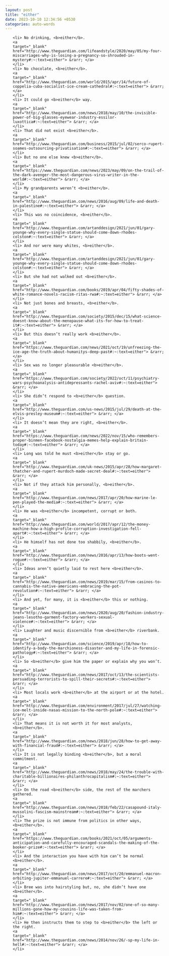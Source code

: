 ```yaml
---
layout: post
title: "either"
date: 2023-10-10 12:34:56 +0530
categories: auto-words
---
```

<ol>

    <li> No drinking, <b>either</b>.
    <a 
    target="_blank" 
    href="http://www.theguardian.com/lifeandstyle/2020/may/05/my-four-miscarriages-why-is-losing-a-pregnancy-so-shrouded-in-mystery#:~:text=either"> &rarr; </a>
    </li>
    <li> No chocolate, <b>either</b>.
    <a 
    target="_blank" 
    href="http://www.theguardian.com/world/2015/apr/14/future-of-coppelia-cuba-socialist-ice-cream-cathedral#:~:text=either"> &rarr; </a>
    </li>
    <li> It could go <b>either</b> way.
    <a 
    target="_blank" 
    href="http://www.theguardian.com/news/2018/may/10/the-invisible-power-of-big-glasses-eyewear-industry-essilor-luxottica#:~:text=either"> &rarr; </a>
    </li>
    <li> That did not exist <b>either</b>.
    <a 
    target="_blank" 
    href="http://www.theguardian.com/business/2015/jul/02/serco-rupert-soames-outsourcing-privatisation#:~:text=either"> &rarr; </a>
    </li>
    <li> But no one else knew <b>either</b>.
    <a 
    target="_blank" 
    href="https://www.theguardian.com/news/2023/may/09/on-the-trail-of-the-dark-avenger-the-most-dangerous-virus-writer-in-the-world#:~:text=either"> &rarr; </a>
    </li>
    <li> My grandparents weren’t <b>either</b>.
    <a 
    target="_blank" 
    href="http://www.theguardian.com/news/2016/aug/09/life-and-death-in-palestine#:~:text=either"> &rarr; </a>
    </li>
    <li> This was no coincidence, <b>either</b>.
    <a 
    target="_blank" 
    href="http://www.theguardian.com/artanddesign/2021/jun/01/gary-younge-why-every-single-statue-should-come-down-rhodes-colston#:~:text=either"> &rarr; </a>
    </li>
    <li> And nor were many whites, <b>either</b>.
    <a 
    target="_blank" 
    href="http://www.theguardian.com/artanddesign/2021/jun/01/gary-younge-why-every-single-statue-should-come-down-rhodes-colston#:~:text=either"> &rarr; </a>
    </li>
    <li> But she had not walked out <b>either</b>.
    <a 
    target="_blank" 
    href="http://www.theguardian.com/books/2019/apr/04/fifty-shades-of-white-romance-novels-racism-ritas-rwa#:~:text=either"> &rarr; </a>
    </li>
    <li> Not just bones and breasts, <b>either</b>.
    <a 
    target="_blank" 
    href="http://www.theguardian.com/society/2015/dec/15/what-science-doesnt-know-about-the-menopause-what-its-for-how-to-treat-it#:~:text=either"> &rarr; </a>
    </li>
    <li> But this doesn’t really work <b>either</b>.
    <a 
    target="_blank" 
    href="https://www.theguardian.com/news/2021/oct/19/unfreezing-the-ice-age-the-truth-about-humanitys-deep-past#:~:text=either"> &rarr; </a>
    </li>
    <li> Sex was no longer pleasurable <b>either</b>.
    <a 
    target="_blank" 
    href="https://www.theguardian.com/society/2022/oct/11/psychiatry-wars-psychoanalysis-antidepressants-rachel-aviv#:~:text=either"> &rarr; </a>
    </li>
    <li> She didn’t respond to <b>either</b> question.
    <a 
    target="_blank" 
    href="http://www.theguardian.com/us-news/2015/jul/29/death-at-the-elvis-presley-museum#:~:text=either"> &rarr; </a>
    </li>
    <li> It doesn’t mean they are right, <b>either</b>.
    <a 
    target="_blank" 
    href="https://www.theguardian.com/news/2022/nov/15/who-remembers-proper-binmen-facebook-nostalgia-memes-help-explain-britain-today#:~:text=either"> &rarr; </a>
    </li>
    <li> Long was told he must <b>either</b> stay or go.
    <a 
    target="_blank" 
    href="http://www.theguardian.com/uk-news/2015/apr/28/how-margaret-thatcher-and-rupert-murdoch-made-secret-deal#:~:text=either"> &rarr; </a>
    </li>
    <li> Not if they attack him personally, <b>either</b>.
    <a 
    target="_blank" 
    href="http://www.theguardian.com/news/2017/apr/20/how-marine-le-pen-played-the-media#:~:text=either"> &rarr; </a>
    </li>
    <li> He was <b>either</b> incompetent, corrupt or both.
    <a 
    target="_blank" 
    href="http://www.theguardian.com/world/2017/apr/12/the-money-machine-how-a-high-profile-corruption-investigation-fell-apart#:~:text=either"> &rarr; </a>
    </li>
    <li> He himself has not done too shabbily, <b>either</b>.
    <a 
    target="_blank" 
    href="http://www.theguardian.com/news/2016/apr/13/how-boots-went-rogue#:~:text=either"> &rarr; </a>
    </li>
    <li> Ideas aren’t quietly laid to rest here <b>either</b>.
    <a 
    target="_blank" 
    href="http://www.theguardian.com/news/2019/mar/15/from-casinos-to-cannabis-the-native-americans-embracing-the-pot-revolution#:~:text=either"> &rarr; </a>
    </li>
    <li> And yet, for many, it is <b>either</b> this or nothing.
    <a 
    target="_blank" 
    href="http://www.theguardian.com/news/2020/aug/20/fashion-industry-jeans-lesotho-garment-factory-workers-sexual-violence#:~:text=either"> &rarr; </a>
    </li>
    <li> Laughter and music discernible from <b>either</b> riverbank.
    <a 
    target="_blank" 
    href="http://www.theguardian.com/science/2019/apr/18/how-to-identify-a-body-the-marchioness-disaster-and-my-life-in-forensic-pathology#:~:text=either"> &rarr; </a>
    </li>
    <li> So <b>either</b> give him the paper or explain why you won’t.
    <a 
    target="_blank" 
    href="http://www.theguardian.com/news/2017/oct/13/the-scientists-persuading-terrorists-to-spill-their-secrets#:~:text=either"> &rarr; </a>
    </li>
    <li> Most locals work <b>either</b> at the airport or at the hotel.
    <a 
    target="_blank" 
    href="http://www.theguardian.com/environment/2017/jul/27/watching-ice-melt-inside-nasas-mission-to-the-north-pole#:~:text=either"> &rarr; </a>
    </li>
    <li> That means it is not worth it for most analysts, <b>either</b>.
    <a 
    target="_blank" 
    href="http://www.theguardian.com/news/2018/jun/28/how-to-get-away-with-financial-fraud#:~:text=either"> &rarr; </a>
    </li>
    <li> It is not legally binding <b>either</b>, but a moral commitment.
    <a 
    target="_blank" 
    href="http://www.theguardian.com/news/2018/may/24/the-trouble-with-charitable-billionaires-philanthrocapitalism#:~:text=either"> &rarr; </a>
    </li>
    <li> On the road <b>either</b> side, the rest of the marchers gathered.
    <a 
    target="_blank" 
    href="http://www.theguardian.com/news/2018/feb/22/casapound-italy-mussolini-fascism-mainstream#:~:text=either"> &rarr; </a>
    </li>
    <li> The prize is not immune from politics in other ways, <b>either</b>.
    <a 
    target="_blank" 
    href="https://www.theguardian.com/books/2021/oct/05/arguments-anticipation-and-carefully-encouraged-scandals-the-making-of-the-booker-prize#:~:text=either"> &rarr; </a>
    </li>
    <li> And the interaction you have with him can’t be normal <b>either</b>.
    <a 
    target="_blank" 
    href="http://www.theguardian.com/news/2017/oct/20/emmanuel-macron-orbiting-jupiter-emmanuel-carrere#:~:text=either"> &rarr; </a>
    </li>
    <li> Bree was into hairstyling but, no, she didn’t have one <b>either</b>.
    <a 
    target="_blank" 
    href="http://www.theguardian.com/news/2017/nov/02/one-of-so-many-millions-gone-how-my-cousins-life-was-taken-from-him#:~:text=either"> &rarr; </a>
    </li>
    <li> He then instructs them to step to <b>either</b> the left or the right.
    <a 
    target="_blank" 
    href="http://www.theguardian.com/news/2014/nov/26/-sp-my-life-in-hell#:~:text=either"> &rarr; </a>
    </li>